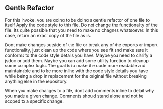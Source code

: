 ## Gentle Refactor

For this invoke, you are going to be doing a gentle refactor of one file to itself
Apply the code style to this file. Do not change the functionality of the file. Its quite possible that you need to make no chagnes whatsoever. In this case, return an exact copy of the file as is.

Dont make changes outside of the file or break any of the exports or import functionality, just clean up the code where you see fit and make sure it conforms to the code style details you have. Maybe you need to clarify a jsdoc or add them. Maybe you can add some utility function to cleanup some complex logic. The goal is to make the code more readable and maintainable and to be more inline with the code style details you have while being a drop in replacement for the original file without breaking anything else in the repository.

When you make changes to a file, dont add comments inline to detail why you made a given change. Comments should stand alone and not be scoped to a specific change.